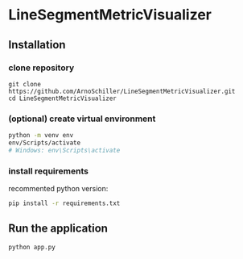 # LineSegmentMetricVisualizer

## Installation 
### clone repository
```
git clone https://github.com/ArnoSchiller/LineSegmentMetricVisualizer.git
cd LineSegmentMetricVisualizer
```
### (optional) create virtual environment
``` bash
python -m venv env
env/Scripts/activate
# Windows: env\Scripts\activate
```

### install requirements  
recommented python version: 
``` bash
pip install -r requirements.txt
```

## Run the application
``` bash 
python app.py
```
